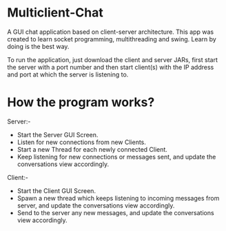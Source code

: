 # Multiclient-Chat
A GUI chat application based on client-server architecture. This app was created to learn socket programming, multithreading and swing. Learn by doing is the best way.

To run the application, just download the client and server JARs, first start the server with a port number and then start client(s) with the IP address and port at which the server is listening to.

# How the program works?
Server:-
* Start the Server GUI Screen.
* Listen for new connections from new Clients.
* Start a new Thread for each newly connected Client.
* Keep listening for new connections or messages sent, and update the conversations view accordingly.
 
Client:-
* Start the Client GUI Screen.
* Spawn a new thread which keeps listening to incoming messages from server, and update the conversations view accordingly.
* Send to the server any new messages, and update the conversations view accordingly. 
 
 
